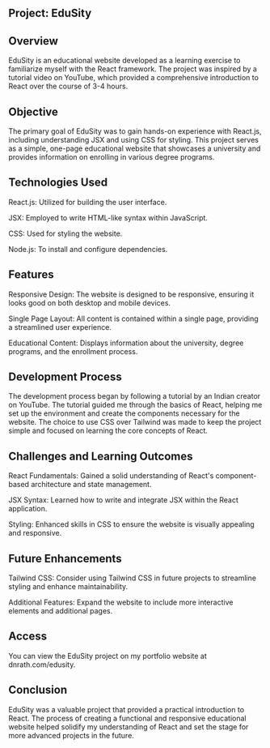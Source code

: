 ## Project: EduSity

## Overview
EduSity is an educational website developed as a learning exercise to familiarize myself with the React framework. The project was inspired by a tutorial video on YouTube, which provided a comprehensive introduction to React over the course of 3-4 hours.

## Objective
The primary goal of EduSity was to gain hands-on experience with React.js, including understanding JSX and using CSS for styling. This project serves as a simple, one-page educational website that showcases a university and provides information on enrolling in various degree programs.

## Technologies Used
React.js: Utilized for building the user interface.

JSX: Employed to write HTML-like syntax within JavaScript.

CSS: Used for styling the website.

Node.js: To install and configure dependencies.

## Features

Responsive Design: The website is designed to be responsive, ensuring it looks good on both desktop and mobile devices.

Single Page Layout: All content is contained within a single page, providing a streamlined user experience.

Educational Content: Displays information about the university, degree programs, and the enrollment process.

## Development Process

The development process began by following a tutorial by an Indian creator on YouTube. The tutorial guided me through the basics of React, helping me set up the environment and create the components necessary for the website. The choice to use CSS over Tailwind was made to keep the project simple and focused on learning the core concepts of React.

## Challenges and Learning Outcomes

React Fundamentals: Gained a solid understanding of React's component-based architecture and state management.

JSX Syntax: Learned how to write and integrate JSX within the React application.

Styling: Enhanced skills in CSS to ensure the website is visually appealing and responsive.

## Future Enhancements

Tailwind CSS: Consider using Tailwind CSS in future projects to streamline styling and enhance maintainability.

Additional Features: Expand the website to include more interactive elements and additional pages.

## Access

You can view the EduSity project on my portfolio website at dnrath.com/edusity.

## Conclusion

EduSity was a valuable project that provided a practical introduction to React. The process of creating a functional and responsive educational website helped solidify my understanding of React and set the stage for more advanced projects in the future.





